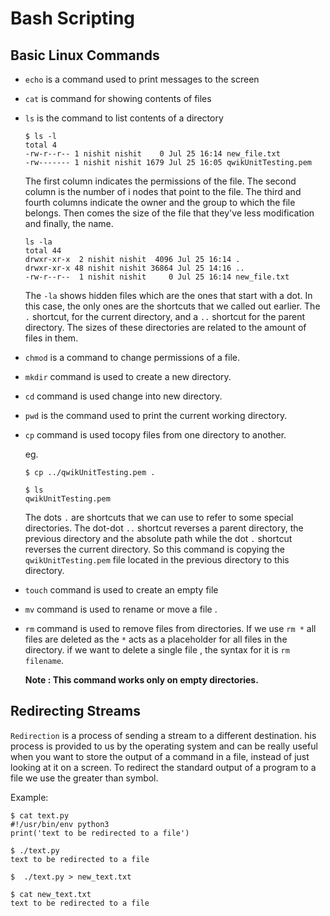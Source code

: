 <h1> Bash Scripting </h1>

<h2> Basic Linux Commands </h2>

* `echo` is a command used to print messages to the screen
* `cat` is command for showing contents of files
* `ls` is the command to list contents of a directory
   
  ```shell
  $ ls -l
  total 4
  -rw-r--r-- 1 nishit nishit    0 Jul 25 16:14 new_file.txt
  -rw------- 1 nishit nishit 1679 Jul 25 16:05 qwikUnitTesting.pem
  ```

  The first column indicates the permissions of the file.
  The second column is the number of
  i nodes that point to the file.
  The third and fourth columns indicate
  the owner and the group to which the file belongs.
  Then comes the size of the file that
  they've less modification and finally, the name.
  
  ```shell
  ls -la
  total 44
  drwxr-xr-x  2 nishit nishit  4096 Jul 25 16:14 .
  drwxr-xr-x 48 nishit nishit 36864 Jul 25 14:16 ..
  -rw-r--r--  1 nishit nishit     0 Jul 25 16:14 new_file.txt
  ```
  
  The `-la` shows
  hidden files which are the ones that start with a dot.
  In this case, the only ones
  are the shortcuts that we called out earlier.
  The `.` shortcut, for the current directory,
  and a `..` shortcut for the parent directory.
  The sizes of these directories are
  related to the amount of files in them. 

* `chmod` is a command to change permissions of a file.
* `mkdir` command is used to create a new directory. 
* `cd` command is used change into new directory.
* `pwd` is the command used  to print the current working directory. 
* `cp` command is used tocopy files from one directory to another.

  eg.
  ```shell
  $ cp ../qwikUnitTesting.pem .

  $ ls
  qwikUnitTesting.pem
  ```
  
  The dots `.` are shortcuts that we can
  use to refer to some special directories.
  The dot-dot `..` shortcut reverses a parent directory,
  the previous directory and the absolute path while
  the dot `.` shortcut reverses the current directory.
  So this command is copying the `qwikUnitTesting.pem`
  file located in the previous directory to this directory.
 
* `touch` command is used to create an empty file
* `mv` command is used to rename or move a file .
* `rm` command is used to remove files from directories.
   If we use `rm *` all files are deleted as the `*` acts as a placeholder for all files in the directory.
   if we want to delete a single file , the syntax for it is `rm filename`.
   
   <b> Note : This command works only on empty directories. </b>

<h2> Redirecting Streams </h2>
   
`Redirection` is a process of sending a stream to a different destination. his process is provided to us by the operating system and
can be really useful when you want to store the output of a command in a file,
instead of just looking at it on a screen.
To redirect the standard output of a program to a file
we use the greater than symbol. 

Example:

```shell
$ cat text.py 
#!/usr/bin/env python3
print('text to be redirected to a file')

$ ./text.py 
text to be redirected to a file

$  ./text.py > new_text.txt

$ cat new_text.txt 
text to be redirected to a file
```




